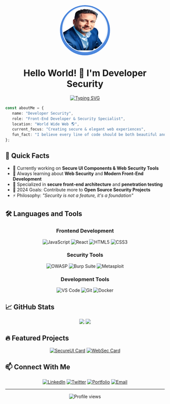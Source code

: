 <div align="center">
  <div style="background: radial-gradient(circle at center, #E6F3FF, #0052CC); border-radius: 50%; padding: 4px; width: 150px; height: 150px; margin: 0 auto;">
    <img src="./assets/profile (1).png" alt="Profile" style="border-radius: 50%; border: 2px solid #FFFFFF; width: 140px; height: 140px;" />
  </div>

# Hello World! 👋 I'm Developer Security

[![Typing SVG](https://readme-typing-svg.herokuapp.com?font=Fira+Code&size=18&pause=1000&color=00A3FF&center=true&vCenter=true&random=false&width=435&lines=Front-End+Developer;Security+Specialist;Creating+Secure+%26+Elegant+Experiences)](https://git.io/typing-svg)

</div>

```typescript
const aboutMe = {
   name: "Developer Security",
   role: "Front-End Developer & Security Specialist",
   location: "World Wide Web 🌎",
   current_focus: "Creating secure & elegant web experiences",
   fun_fact: "I believe every line of code should be both beautiful and secure 🛡️"
};
```

## 🚀 Quick Facts

- 🔭 Currently working on **Secure UI Components & Web Security Tools**
- 🌱 Always learning about **Web Security** and **Modern Front-End Development**
- 💼 Specialized in **secure front-end architecture** and **penetration testing**
- 🎯 2024 Goals: Contribute more to **Open Source Security Projects**
- ⚡ Philosophy: *"Security is not a feature, it's a foundation"*

## 🛠️ Languages and Tools

<div align="center">

### Frontend Development
![JavaScript](https://img.shields.io/badge/-JavaScript-0d1117?style=flat-square&logo=javascript)
![React](https://img.shields.io/badge/-React-0d1117?style=flat-square&logo=react&logoColor=00A3FF)
![HTML5](https://img.shields.io/badge/-HTML5-0d1117?style=flat-square&logo=html5)
![CSS3](https://img.shields.io/badge/-CSS3-0d1117?style=flat-square&logo=css3&logoColor=00A3FF)

### Security Tools
![OWASP](https://img.shields.io/badge/-OWASP-0d1117?style=flat-square&logo=owasp)
![Burp Suite](https://img.shields.io/badge/-Burp_Suite-0d1117?style=flat-square&logo=burpsuite)
![Metasploit](https://img.shields.io/badge/-Metasploit-0d1117?style=flat-square&logo=metasploit)

### Development Tools
![VS Code](https://img.shields.io/badge/-VS_Code-0d1117?style=flat-square&logo=visual-studio-code&logoColor=00A3FF)
![Git](https://img.shields.io/badge/-Git-0d1117?style=flat-square&logo=git)
![Docker](https://img.shields.io/badge/-Docker-0d1117?style=flat-square&logo=docker&logoColor=00A3FF)

</div>

## 📈 GitHub Stats

<div align="center">
  <img height="150em" src="https://github-readme-stats.vercel.app/api?username=USUARIO&show_icons=true&theme=github_dark&include_all_commits=true&count_private=true&bg_color=0d1117&border_color=0d1117&title_color=00A3FF&icon_color=00A3FF"/>
  <img height="150em" src="https://github-readme-stats.vercel.app/api/top-langs/?username=USUARIO&layout=compact&langs_count=7&theme=github_dark&bg_color=0d1117&border_color=0d1117&title_color=00A3FF"/>
</div>

## 🔥 Featured Projects

<div align="center">

[![SecureUI Card](https://github-readme-stats.vercel.app/api/pin/?username=USUARIO&repo=secure-ui&theme=github_dark&bg_color=0d1117&border_color=30363d&title_color=00A3FF&icon_color=00A3FF)](https://github.com/USUARIO/secure-ui)
[![WebSec Card](https://github-readme-stats.vercel.app/api/pin/?username=USUARIO&repo=websec-toolkit&theme=github_dark&bg_color=0d1117&border_color=30363d&title_color=00A3FF&icon_color=00A3FF)](https://github.com/USUARIO/websec-toolkit)

</div>

## 📫 Connect With Me

<div align="center">

[![LinkedIn](https://img.shields.io/badge/LinkedIn-0d1117?style=for-the-badge&logo=linkedin&logoColor=00A3FF)](TU_LINKEDIN)
[![Twitter](https://img.shields.io/badge/Twitter-0d1117?style=for-the-badge&logo=twitter&logoColor=00A3FF)](TU_TWITTER)
[![Portfolio](https://img.shields.io/badge/Portfolio-0d1117?style=for-the-badge&logo=About.me&logoColor=00A3FF)](TU_WEBSITE)
[![Email](https://img.shields.io/badge/Email-0d1117?style=for-the-badge&logo=gmail&logoColor=00A3FF)](mailto:TU_EMAIL)

</div>

---

<div align="center">
  <img src="https://komarev.com/ghpvc/?username=USUARIO&color=00A3FF&style=flat-square" alt="Profile views"/>
</div>